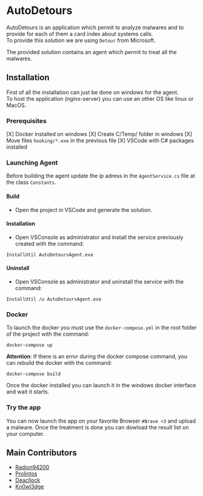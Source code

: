# AutoDetours
AutoDetours is an application which permit to analyze malwares and to provide
for each of them a card index about systems calls.  
To provide this solution we are using `Detour`  from Microsoft.  

The provided solution contains an agent which permit to treat all the malwares.

## Installation
First of all the installation can just be done on windows for the agent.  
To host the application (nginx-server) you can use an other OS like linux or
MacOS.

### Prerequisites

[X] Docker installed on windows
[X] Create C/Temp/ folder in windows
[X] Move files `hooking/*.exe` in the previous file
[X] VSCode with C# packages installed

### Launching Agent
Before building the agent update the ip adress in the `AgentService.cs` file
at the class `Constants`.

#### Build
- Open the project in VSCode and generate the solution.

#### Installation
- Open VSConsole as administrator and install the service previously created
with the command:
```
InstallUtil AutoDetoursAgent.exe
```

#### Uninstall
- Open VSConsole as administrator and uninstall the service with the command:
```
InstallUtil /u AutoDetoursAgent.exe
```

### Docker
To launch the docker you must use the `docker-compose.yml` in the root folder
of the project with the command:
```
docker-compose up
```

**Attention**: If there is an error during the docker compose command, you can
rebuild the docker with the command:
```
docker-compose build
```

Once the docker installed you can launch it in the windows docker interface and
wait it starts.

### Try the app
You can now launch the app on your favorite Browser `#Brave <3` and upload a
malware. Once the treatment is done you can dowload the result list on your
computer.

## Main Contributors
- [Radion94200](https://github.com/Radion94200)
- [Prolintos](https://github.com/Prolintos)
- [Deacllock](https://github.com/Deacllock)
- [Kn0wl3dge](https://github.com/Kn0wl3dge)
